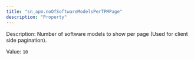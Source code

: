 ```yaml
---
title: "sn_apm.noOfSoftwareModelsPerTPMPage"
description: "Property"
---
```


Description: Number of software models to show per page (Used for client side pagination).

Value: `10`